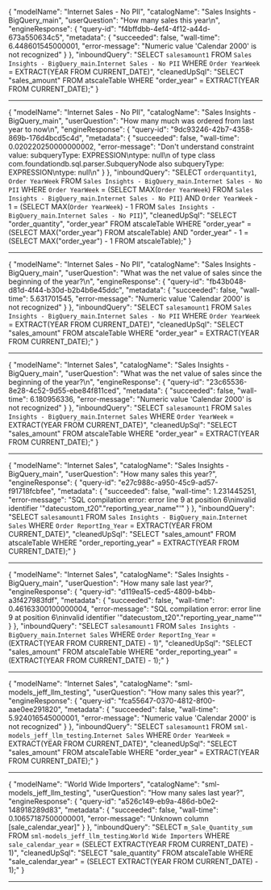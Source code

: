 
{
  "modelName": "Internet Sales - No PII",
  "catalogName": "Sales Insights - BigQuery_main",
  "userQuestion": "How many sales this year\n",
  "engineResponse": {
    "query-id": "f4bffdbb-4ef4-4f12-a44d-673a550634c5",
    "metadata": {
      "succeeded": false,
      "wall-time": 6.448601545000001,
      "error-message": "Numeric value 'Calendar 2000' is not recognized"
    }
  },
  "inboundQuery": "SELECT `salesamount1` FROM `Sales Insights - BigQuery_main`.`Internet Sales - No PII` WHERE `Order YearWeek` = EXTRACT(YEAR FROM CURRENT_DATE)",
  "cleanedUpSql": "SELECT \"sales_amount\" FROM atscaleTable WHERE \"order_year\" = EXTRACT(YEAR FROM CURRENT_DATE);"
}

---

{
  "modelName": "Internet Sales - No PII",
  "catalogName": "Sales Insights - BigQuery_main",
  "userQuestion": "How many much was ordered from last year to now\n",
  "engineResponse": {
    "query-id": "9dc93246-42b7-4358-869b-176d4bcd5c4d",
    "metadata": {
      "succeeded": false,
      "wall-time": 0.020220250000000002,
      "error-message": "Don't understand constraint value: subqueryType: EXPRESSION\ntype: null\n of type class com.foundationdb.sql.parser.SubqueryNode also subqueryType: EXPRESSION\ntype: null\n"
    }
  },
  "inboundQuery": "SELECT `orderquantity1`, `Order YearWeek` FROM `Sales Insights - BigQuery_main`.`Internet Sales - No PII` WHERE `Order YearWeek` = (SELECT MAX(`Order YearWeek`) FROM `Sales Insights - BigQuery_main`.`Internet Sales - No PII`) AND `Order YearWeek` - 1 = (SELECT MAX(`Order YearWeek`) - 1 FROM `Sales Insights - BigQuery_main`.`Internet Sales - No PII`)",
  "cleanedUpSql": "SELECT \"order_quantity\", \"order_year\" FROM atscaleTable WHERE \"order_year\" = (SELECT MAX(\"order_year\") FROM atscaleTable) AND \"order_year\" - 1 = (SELECT MAX(\"order_year\") - 1 FROM atscaleTable);"
}

---

{
  "modelName": "Internet Sales - No PII",
  "catalogName": "Sales Insights - BigQuery_main",
  "userQuestion": "What was the net value of sales since the beginning of the year?\n",
  "engineResponse": {
    "query-id": "fb43b048-d81d-4f44-b30d-b2b4b6e45ddc",
    "metadata": {
      "succeeded": false,
      "wall-time": 5.631701545,
      "error-message": "Numeric value 'Calendar 2000' is not recognized"
    }
  },
  "inboundQuery": "SELECT `salesamount1` FROM `Sales Insights - BigQuery_main`.`Internet Sales - No PII` WHERE `Order YearWeek` = EXTRACT(YEAR FROM CURRENT_DATE)",
  "cleanedUpSql": "SELECT \"sales_amount\" FROM atscaleTable WHERE \"order_year\" = EXTRACT(YEAR FROM CURRENT_DATE);"
}

---

{
  "modelName": "Internet Sales",
  "catalogName": "Sales Insights - BigQuery_main",
  "userQuestion": "What was the net value of sales since the beginning of the year?\n",
  "engineResponse": {
    "query-id": "23c65536-8e28-4c52-9d55-ebe84f811ced",
    "metadata": {
      "succeeded": false,
      "wall-time": 6.180956336,
      "error-message": "Numeric value 'Calendar 2000' is not recognized"
    }
  },
  "inboundQuery": "SELECT `salesamount1` FROM `Sales Insights - BigQuery_main`.`Internet Sales` WHERE `Order YearWeek` = EXTRACT(YEAR FROM CURRENT_DATE)",
  "cleanedUpSql": "SELECT \"sales_amount\" FROM atscaleTable WHERE \"order_year\" = EXTRACT(YEAR FROM CURRENT_DATE);"
}

---

{
  "modelName": "Internet Sales",
  "catalogName": "Sales Insights - BigQuery_main",
  "userQuestion": "How many sales this year?",
  "engineResponse": {
    "query-id": "e27c988c-a950-45c9-ad57-f91718fcbfee",
    "metadata": {
      "succeeded": false,
      "wall-time": 1.231445251,
      "error-message": "SQL compilation error: error line 9 at position 6\ninvalid identifier '\"datecustom_t20\".\"reporting_year_name\"'"
    }
  },
  "inboundQuery": "SELECT `salesamount1` FROM `Sales Insights - BigQuery_main`.`Internet Sales` WHERE `Order ReportIng_Year` = EXTRACT(YEAR FROM CURRENT_DATE)",
  "cleanedUpSql": "SELECT \"sales_amount\" FROM atscaleTable WHERE \"order_reporting_year\" = EXTRACT(YEAR FROM CURRENT_DATE);"
}

---

{
  "modelName": "Internet Sales",
  "catalogName": "Sales Insights - BigQuery_main",
  "userQuestion": "How many sale last year?",
  "engineResponse": {
    "query-id": "d119ea15-ced5-4809-b4bb-a3f427983fdf",
    "metadata": {
      "succeeded": false,
      "wall-time": 0.46163300100000004,
      "error-message": "SQL compilation error: error line 9 at position 6\ninvalid identifier '\"datecustom_t20\".\"reporting_year_name\"'"
    }
  },
  "inboundQuery": "SELECT `salesamount1` FROM `Sales Insights - BigQuery_main`.`Internet Sales` WHERE `Order ReportIng_Year` = (EXTRACT(YEAR FROM CURRENT_DATE) - 1)",
  "cleanedUpSql": "SELECT \"sales_amount\" FROM atscaleTable WHERE \"order_reporting_year\" = (EXTRACT(YEAR FROM CURRENT_DATE) - 1);"
}

---

{
  "modelName": "Internet Sales",
  "catalogName": "sml-models_jeff_llm_testing",
  "userQuestion": "How many sales this year?",
  "engineResponse": {
    "query-id": "fca55647-0370-4812-8f00-aae0ee291820",
    "metadata": {
      "succeeded": false,
      "wall-time": 5.924016545000001,
      "error-message": "Numeric value 'Calendar 2000' is not recognized"
    }
  },
  "inboundQuery": "SELECT `salesamount1` FROM `sml-models_jeff_llm_testing`.`Internet Sales` WHERE `Order YearWeek` = EXTRACT(YEAR FROM CURRENT_DATE)",
  "cleanedUpSql": "SELECT \"sales_amount\" FROM atscaleTable WHERE \"order_year\" = EXTRACT(YEAR FROM CURRENT_DATE);"
}

---

{
  "modelName": "World Wide Importers",
  "catalogName": "sml-models_jeff_llm_testing",
  "userQuestion": "How many sales last year?",
  "engineResponse": {
    "query-id": "a526c149-eb9a-486d-b0e2-148918289d83",
    "metadata": {
      "succeeded": false,
      "wall-time": 0.10657187500000001,
      "error-message": "Unknown column [sale_calendar_year]"
    }
  },
  "inboundQuery": "SELECT `m_Sale_Quantity_sum` FROM `sml-models_jeff_llm_testing`.`World Wide Importers` WHERE `sale_calendar_year` = (SELECT EXTRACT(YEAR FROM CURRENT_DATE) - 1)",
  "cleanedUpSql": "SELECT \"sale_quantity\" FROM atscaleTable WHERE \"sale_calendar_year\" = (SELECT EXTRACT(YEAR FROM CURRENT_DATE) - 1);"
}

---

